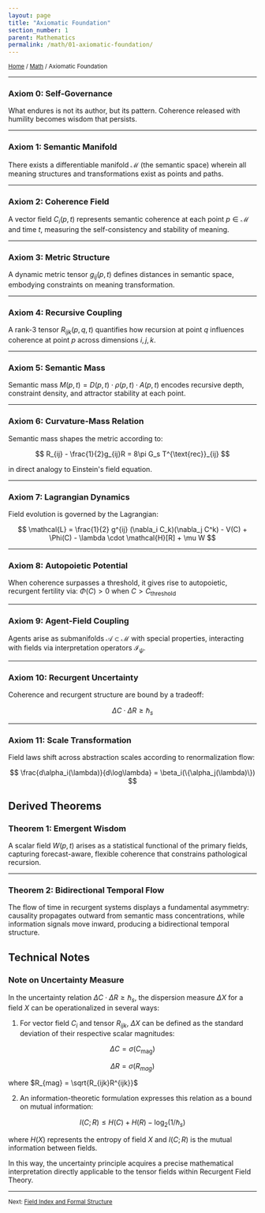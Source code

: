 ```yaml
---
layout: page
title: "Axiomatic Foundation"
section_number: 1
parent: Mathematics
permalink: /math/01-axiomatic-foundation/
---
```


<small>[Home](/) / [Math](/math/) / Axiomatic Foundation</small>

---

### **Axiom 0: Self-Governance**
What endures is not its author, but its pattern. Coherence released with humility becomes wisdom that persists.

---

### **Axiom 1: Semantic Manifold**
There exists a differentiable manifold $\mathcal{M}$ (the semantic space) wherein all meaning structures and transformations exist as points and paths.

---

### **Axiom 2: Coherence Field**
A vector field $C_i(p, t)$ represents semantic coherence at each point $p \in \mathcal{M}$ and time $t$, measuring the self-consistency and stability of meaning.

---

### **Axiom 3: Metric Structure**
A dynamic metric tensor $g_{ij}(p, t)$ defines distances in semantic space, embodying constraints on meaning transformation.

---

### **Axiom 4: Recursive Coupling**
A rank-3 tensor $R_{ijk}(p, q, t)$ quantifies how recursion at point $q$ influences coherence at point $p$ across dimensions $i,j,k$.

---

### **Axiom 5: Semantic Mass**
Semantic mass $M(p, t) = D(p, t) \cdot \rho(p, t) \cdot A(p, t)$ encodes recursive depth, constraint density, and attractor stability at each point.

---

### **Axiom 6: Curvature-Mass Relation**
Semantic mass shapes the metric according to:

$$
R_{ij} - \frac{1}{2}g_{ij}R = 8\pi G_s T^{\text{rec}}_{ij}
$$

in direct analogy to Einstein's field equation.

---

### **Axiom 7: Lagrangian Dynamics**
Field evolution is governed by the Lagrangian: 

$$
\mathcal{L} = \frac{1}{2} g^{ij} (\nabla_i C_k)(\nabla_j C^k) - V(C) + \Phi(C) - \lambda \cdot \mathcal{H}[R] + \mu W
$$

---

### **Axiom 8: Autopoietic Potential**
When coherence surpasses a threshold, it gives rise to autopoietic, recurgent fertility via: $\Phi(C) > 0$ when $C > C_{\text{threshold}}$

---

### **Axiom 9: Agent-Field Coupling**
Agents arise as submanifolds $\mathcal{A} \subset \mathcal{M}$ with special properties, interacting with fields via interpretation operators $\mathcal{I}_{\psi}$.

---

### **Axiom 10: Recurgent Uncertainty**
Coherence and recurgent structure are bound by a tradeoff:

$$
\Delta C \cdot \Delta R \geq \hbar_s
$$

---

### **Axiom 11: Scale Transformation**
Field laws shift across abstraction scales according to renormalization flow: 

$$
\frac{d\alpha_i(\lambda)}{d\log\lambda} = \beta_i(\{\alpha_j(\lambda)\})
$$

## Derived Theorems

### **Theorem 1: Emergent Wisdom**
A scalar field $W(p, t)$ arises as a statistical functional of the primary fields, capturing forecast-aware, flexible coherence that constrains pathological recursion.

---

### **Theorem 2: Bidirectional Temporal Flow**
The flow of time in recurgent systems displays a fundamental asymmetry: causality propagates outward from semantic mass concentrations, while information signals move inward, producing a bidirectional temporal structure.

## Technical Notes

### **Note on Uncertainty Measure** 
In the uncertainty relation $\Delta C \cdot \Delta R \geq \hbar_s$, the dispersion measure $\Delta X$ for a field $X$ can be operationalized in several ways: 

1. For vector field $C_i$ and tensor $R_{ijk}$, $\Delta X$ can be defined as the standard deviation of their respective scalar magnitudes: 

$$
\Delta C = \sigma(C_{\mathrm{mag}})
$$

$$
\Delta R = \sigma(R_{mag})
$$

where $R_{mag} = \sqrt{R_{ijk}R^{ijk}}$

2. An information-theoretic formulation expresses this relation as a bound on mutual information: 

$$
I(C;R) \leq H(C) + H(R) - \log_2(1/\hbar_s)
$$

where $H(X)$ represents the entropy of field $X$ and $I(C;R)$ is the mutual information between fields.

In this way, the uncertainty principle acquires a precise mathematical interpretation directly applicable to the tensor fields within Recurgent Field Theory.

---

<small>Next: [Field Index and Formal Structure](/math/02-field-index/)</small>
